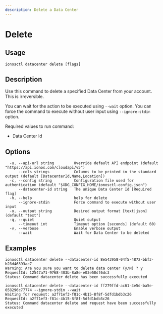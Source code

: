 ```yaml
---
description: Delete a Data Center
---
```


# Delete

## Usage

```text
ionosctl datacenter delete [flags]
```

## Description

Use this command to delete a specified Data Center from your account. This is irreversible.

You can wait for the action to be executed using `--wait` option.
You can force the command to execute without user input using `--ignore-stdin` option.

Required values to run command:
- Data Center Id

## Options

```text
  -u, --api-url string         Override default API endpoint (default "https://api.ionos.com/cloudapi/v5")
      --cols strings           Columns to be printed in the standard output (default [DatacenterId,Name,Location])
  -c, --config string          Configuration file used for authentication (default "$XDG_CONFIG_HOME/ionosctl-config.json")
      --datacenter-id string   The unique Data Center Id [Required flag]
  -h, --help                   help for delete
      --ignore-stdin           Force command to execute without user input
  -o, --output string          Desired output format [text|json] (default "text")
  -q, --quiet                  Quiet output
      --timeout int            Timeout option [seconds] (default 60)
  -v, --verbose                Enable verbose output
      --wait                   Wait for Data Center to be deleted
```

## Examples

```text
ionosctl datacenter delete --datacenter-id 8e543958-04f5-4872-bbf3-b28d46393ac7
Warning: Are you sure you want to delete data center (y/N) ? y
RequestId: 12547a71-9768-483b-8a8e-e03e58df6dc3
Status: Command datacenter delete has been successfully executed

ionosctl datacenter delete --datacenter-id ff279ffd-ac61-4e5d-ba5e-058296c77774 --ignore-stdin --wait 
Waiting for request: a2f71ef3-f81c-4b15-8f8f-5dfd1bdb3c26
RequestId: a2f71ef3-f81c-4b15-8f8f-5dfd1bdb3c26
Status: Command datacenter delete and request have been successfully executed
```


